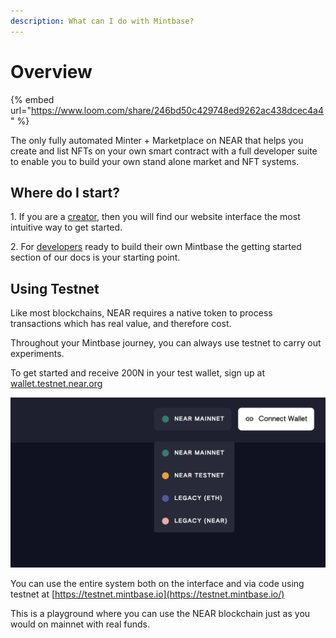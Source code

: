 ```yaml
---
description: What can I do with Mintbase?
---
```


# Overview

{% embed url="https://www.loom.com/share/246bd50c429748ed9262ac438dcec4a4" %}

The only fully automated Minter + Marketplace on NEAR that helps you create and list NFTs on your own smart contract with a full developer suite to enable you to build your own stand alone market and NFT systems.

## Where do I start?

1\. If you are a [creator](creator/getting-started/), then you will find our website interface the most intuitive way to get started.

2\. For [developers](dev/getting-started/) ready to build their own Mintbase the getting started section of our docs is your starting point.

## Using Testnet

Like most blockchains, NEAR requires a native token to process transactions which has real value, and therefore cost.

Throughout your Mintbase journey, you can always use testnet to carry out experiments.

To get started and receive 200N in your test wallet, sign up at [wallet.testnet.near.org](https://wallet.testnet.near.org/)

![Mintbase Testnet Selection](<.gitbook/assets/Screenshot 2022-04-12 at 14.53.37.png>)

You can use the entire system both on the interface and via code using testnet at [https://testnet.mintbase.io](https://testnet.mintbase.io/)

This is a playground where you can use the NEAR blockchain just as you would on mainnet with real funds.
